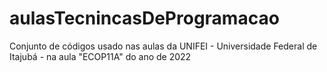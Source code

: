 # aulasTecnincasDeProgramacao
Conjunto de códigos usado nas aulas da UNIFEI - Universidade Federal de Itajubá - na aula "ECOP11A" do ano de 2022
